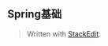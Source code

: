 ## Spring基础


> Written with [StackEdit](https://stackedit.io/).
<!--stackedit_data:
eyJoaXN0b3J5IjpbLTE1MTQ5NDExMDddfQ==
-->